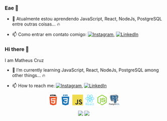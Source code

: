 ### Eae 👋 

<!-- - 🔭 I’m currently working on ... -->
- 🌱 Atualmente estou aprendendo JavaScript, React, NodeJs, PostgreSQL entre outras coisas... :fire:
<!-- - 👯 I’m looking to collaborate on ...
- 🤔 I’m looking for help with ...
- 💬 Ask me about ... -->
- 📫 Como entrar em contato comigo:  <a href="https://www.instagram.com/theusccruz/"><img src="https://camo.githubusercontent.com/c9dacf0f25a1489fdbc6c0d2b41cda58b77fa210a13a886d6f99e027adfbd358/68747470733a2f2f6564656e742e6769746875622e696f2f537570657254696e7949636f6e732f696d616765732f7376672f696e7374616772616d2e737667" width="25" height="25" alt="Instagram"></a>,  <a href="https://www.linkedin.com/in/matheusccruz"><img src="https://camo.githubusercontent.com/c8a9c5b414cd812ad6a97a46c29af67239ddaeae08c41724ff7d945fb4c047e5/68747470733a2f2f6564656e742e6769746875622e696f2f537570657254696e7949636f6e732f696d616765732f7376672f6c696e6b6564696e2e737667" width="25" height="25" alt="LinkedIn"></a>





<!-- - 😄 Pronouns: ...
- ⚡ Fun fact: ... -->

### Hi there 👋 
I am Matheus Cruz

<!-- - 🔭 I’m currently working on ... -->
- 🌱 I’m currently learning JavaScript, React, NodeJs, PostgreSQL among other things... :fire:
<!-- - 👯 I’m looking to collaborate on ...
- 🤔 I’m looking for help with ...
- 💬 Ask me about ... -->
- 📫 How to reach me:  <a href="https://www.instagram.com/theusccruz/"><img src="https://camo.githubusercontent.com/c9dacf0f25a1489fdbc6c0d2b41cda58b77fa210a13a886d6f99e027adfbd358/68747470733a2f2f6564656e742e6769746875622e696f2f537570657254696e7949636f6e732f696d616765732f7376672f696e7374616772616d2e737667" width="25" height="25" alt="Instagram"></a>,  <a href="https://www.linkedin.com/in/matheusccruz"><img src="https://camo.githubusercontent.com/c8a9c5b414cd812ad6a97a46c29af67239ddaeae08c41724ff7d945fb4c047e5/68747470733a2f2f6564656e742e6769746875622e696f2f537570657254696e7949636f6e732f696d616765732f7376672f6c696e6b6564696e2e737667" width="25" height="25" alt="LinkedIn"></a>
<!-- - 😄 Pronouns: ...
- ⚡ Fun fact: ... -->


<p align="center">
  <img src="https://raw.githubusercontent.com/devicons/devicon/master/icons/html5/html5-original-wordmark.svg" alt="html5"  width="35" height="35"/>
  <img src="https://raw.githubusercontent.com/devicons/devicon/master/icons/css3/css3-plain-wordmark.svg" alt="css3"  width="35" height="35"/> 
  <img src="https://raw.githubusercontent.com/devicons/devicon/master/icons/javascript/javascript-original.svg" alt="javascript" width="35" height="35"/>
  <img src="https://raw.githubusercontent.com/devicons/devicon/master/icons/react/react-original-wordmark.svg" alt="react" width="35" height="35"/> 
  <img src="https://raw.githubusercontent.com/devicons/devicon/master/icons/nodejs/nodejs-plain.svg" alt="nodejs" width="35" height="35"/>
  <img src="https://raw.githubusercontent.com/devicons/devicon/master/icons/postgresql/postgresql-original-wordmark.svg" alt="postgresql" width="35" height="35"/>
</p>

<p align="center">
  <img src="https://github-readme-stats.vercel.app/api?username=theusccruz&show_icons=true" />
  <img src="https://github-readme-stats.vercel.app/api/top-langs/?username=theusccruz&&layout=compact" />
</p>



